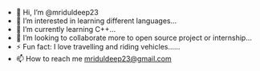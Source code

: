 - 👋 Hi, I’m @mriduldeep23
- 👀 I’m interested in learning different languages...
- 🌱 I’m currently learning C++...
- 💞️ I’m looking to collaborate more to open source project or internship...
- ⚡ Fun fact: I love travelling and riding vehicles......
- 📫 How to reach me mriduldeep23@gmail.com 


<!---
mriduldeep23/mriduldeep23 is a ✨ special ✨ repository because its `README.md` (this file) appears on your GitHub profile.
You can click the Preview link to take a look at your changes.
<h1 align="center">Hi 👋, I'm Mridul Deep</h1>
<h3 align="center">A CSE student of 3rd year, who love learning new languages.</h3>

<p align="left"> <img src="https://komarev.com/ghpvc/?username=mriduldeep23&label=Profile%20views&color=0e75b6&style=flat" alt="mriduldeep23" /> </p>

<p align="left"> <a href="https://twitter.com/" target="blank"><img src="https://img.shields.io/twitter/follow/?logo=twitter&style=for-the-badge" alt="" /></a> </p>

- 🔭 I’m currently working on **l**

<h3 align="left">Connect with me:</h3>
<p align="left">
<a href="https://linkedin.com/in/www.linkedin.com/in/mridul-deep-b80a1a1a6" target="blank"><img align="center" src="https://raw.githubusercontent.com/rahuldkjain/github-profile-readme-generator/master/src/images/icons/Social/linked-in-alt.svg" alt="www.linkedin.com/in/mridul-deep-b80a1a1a6" height="30" width="40" /></a>
<a href="https://fb.com/https://www.facebook.com/profile.php?id=100008934099464" target="blank"><img align="center" src="https://raw.githubusercontent.com/rahuldkjain/github-profile-readme-generator/master/src/images/icons/Social/facebook.svg" alt="https://www.facebook.com/profile.php?id=100008934099464" height="30" width="40" /></a>
<a href="https://instagram.com/https://www.instagram.com/mriduldeep__/" target="blank"><img align="center" src="https://raw.githubusercontent.com/rahuldkjain/github-profile-readme-generator/master/src/images/icons/Social/instagram.svg" alt="https://www.instagram.com/mriduldeep__/" height="30" width="40" /></a>
<a href="https://www.hackerrank.com/https://www.hackerrank.com/mriduldeep23" target="blank"><img align="center" src="https://raw.githubusercontent.com/rahuldkjain/github-profile-readme-generator/master/src/images/icons/Social/hackerrank.svg" alt="https://www.hackerrank.com/mriduldeep23" height="30" width="40" /></a>
<a href="https://auth.geeksforgeeks.org/user/https://auth.geeksforgeeks.org/user/mriduldeep23/saved-articles/" target="blank"><img align="center" src="https://raw.githubusercontent.com/rahuldkjain/github-profile-readme-generator/master/src/images/icons/Social/geeks-for-geeks.svg" alt="https://auth.geeksforgeeks.org/user/mriduldeep23/saved-articles/" height="30" width="40" /></a>
</p>

<h3 align="left">Languages and Tools:</h3>
<p align="left"> <a href="https://www.w3schools.com/cpp/" target="_blank" rel="noreferrer"> <img src="https://raw.githubusercontent.com/devicons/devicon/master/icons/cplusplus/cplusplus-original.svg" alt="cplusplus" width="40" height="40"/> </a> <a href="https://www.w3schools.com/css/" target="_blank" rel="noreferrer"> <img src="https://raw.githubusercontent.com/devicons/devicon/master/icons/css3/css3-original-wordmark.svg" alt="css3" width="40" height="40"/> </a> <a href="https://www.w3.org/html/" target="_blank" rel="noreferrer"> <img src="https://raw.githubusercontent.com/devicons/devicon/master/icons/html5/html5-original-wordmark.svg" alt="html5" width="40" height="40"/> </a> <a href="https://www.python.org" target="_blank" rel="noreferrer"> <img src="https://raw.githubusercontent.com/devicons/devicon/master/icons/python/python-original.svg" alt="python" width="40" height="40"/> </a> </p>

<p><img align="left" src="https://github-readme-stats.vercel.app/api/top-langs?username=mriduldeep23&show_icons=true&locale=en&layout=compact" alt="mriduldeep23" /></p>

<p>&nbsp;<img align="center" src="https://github-readme-stats.vercel.app/api?username=mriduldeep23&show_icons=true&locale=en" alt="mriduldeep23" /></p>

<p><img align="center" src="https://github-readme-streak-stats.herokuapp.com/?user=mriduldeep23&" alt="mriduldeep23" /></p>

--->
